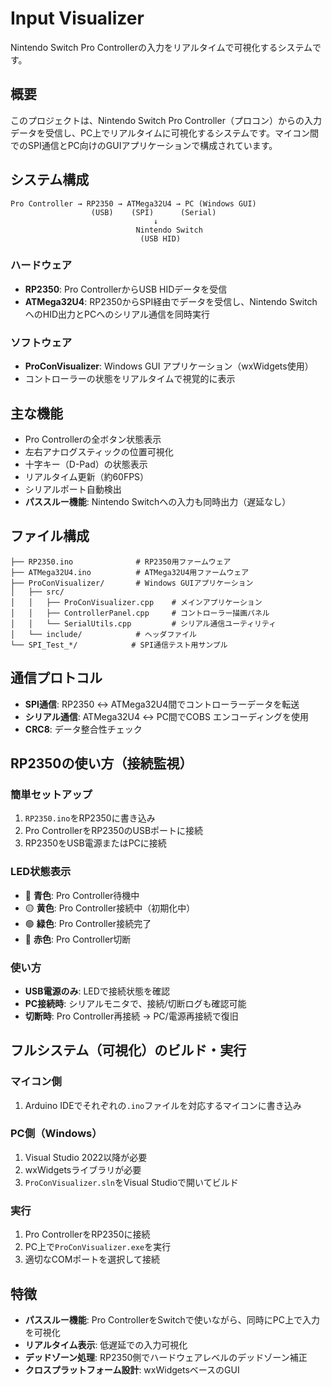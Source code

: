 # Input Visualizer

Nintendo Switch Pro Controllerの入力をリアルタイムで可視化するシステムです。

## 概要

このプロジェクトは、Nintendo Switch Pro Controller（プロコン）からの入力データを受信し、PC上でリアルタイムに可視化するシステムです。マイコン間でのSPI通信とPC向けのGUIアプリケーションで構成されています。

## システム構成

```
Pro Controller → RP2350 → ATMega32U4 → PC (Windows GUI)
                  (USB)    (SPI)      (Serial)
                                ↓
                            Nintendo Switch
                             (USB HID)
```

### ハードウェア
- **RP2350**: Pro ControllerからUSB HIDデータを受信
- **ATMega32U4**: RP2350からSPI経由でデータを受信し、Nintendo SwitchへのHID出力とPCへのシリアル通信を同時実行

### ソフトウェア
- **ProConVisualizer**: Windows GUI アプリケーション（wxWidgets使用）
- コントローラーの状態をリアルタイムで視覚的に表示

## 主な機能

- Pro Controllerの全ボタン状態表示
- 左右アナログスティックの位置可視化
- 十字キー（D-Pad）の状態表示
- リアルタイム更新（約60FPS）
- シリアルポート自動検出
- **パススルー機能**: Nintendo Switchへの入力も同時出力（遅延なし）

## ファイル構成

```
├── RP2350.ino              # RP2350用ファームウェア
├── ATMega32U4.ino          # ATMega32U4用ファームウェア
├── ProConVisualizer/       # Windows GUIアプリケーション
│   ├── src/
│   │   ├── ProConVisualizer.cpp    # メインアプリケーション
│   │   ├── ControllerPanel.cpp     # コントローラー描画パネル
│   │   └── SerialUtils.cpp         # シリアル通信ユーティリティ
│   └── include/            # ヘッダファイル
└── SPI_Test_*/            # SPI通信テスト用サンプル
```

## 通信プロトコル

- **SPI通信**: RP2350 ↔ ATMega32U4間でコントローラーデータを転送
- **シリアル通信**: ATMega32U4 ↔ PC間でCOBS エンコーディングを使用
- **CRC8**: データ整合性チェック

## RP2350の使い方（接続監視）

### 簡単セットアップ
1. `RP2350.ino`をRP2350に書き込み
2. Pro ControllerをRP2350のUSBポートに接続
3. RP2350をUSB電源またはPCに接続

### LED状態表示
- 🔵 **青色**: Pro Controller待機中
- 🟡 **黄色**: Pro Controller接続中（初期化中）
- 🟢 **緑色**: Pro Controller接続完了
- 🔴 **赤色**: Pro Controller切断

### 使い方
- **USB電源のみ**: LEDで接続状態を確認
- **PC接続時**: シリアルモニタで、接続/切断ログも確認可能
- **切断時**: Pro Controller再接続 → PC/電源再接続で復旧

## フルシステム（可視化）のビルド・実行

### マイコン側
1. Arduino IDEでそれぞれの`.ino`ファイルを対応するマイコンに書き込み

### PC側（Windows）
1. Visual Studio 2022以降が必要
2. wxWidgetsライブラリが必要
3. `ProConVisualizer.sln`をVisual Studioで開いてビルド

### 実行
1. Pro ControllerをRP2350に接続
2. PC上で`ProConVisualizer.exe`を実行
3. 適切なCOMポートを選択して接続

## 特徴

- **パススルー機能**: Pro ControllerをSwitchで使いながら、同時にPC上で入力を可視化
- **リアルタイム表示**: 低遅延での入力可視化
- **デッドゾーン処理**: RP2350側でハードウェアレベルのデッドゾーン補正
- **クロスプラットフォーム設計**: wxWidgetsベースのGUI
